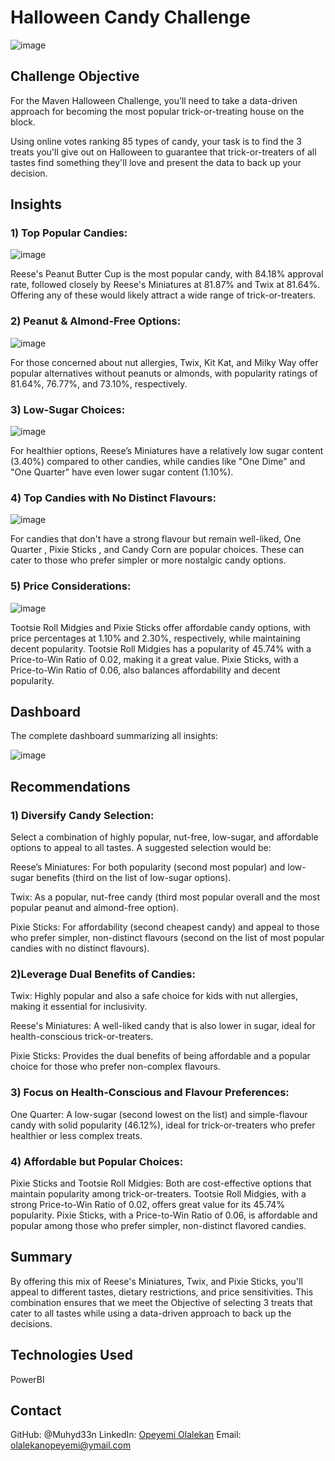 # Halloween Candy Challenge

![image](https://github.com/user-attachments/assets/10dd1e4c-4bc1-4c79-a8b3-dd59a501d29c)

## Challenge Objective

For the Maven Halloween Challenge, you’ll need to take a data-driven approach for becoming the most popular trick-or-treating house on the block.

Using online votes ranking 85 types of candy, your task is to find the 3 treats you'll give out on Halloween to guarantee that trick-or-treaters of all tastes find something they'll love and present the data to back up your decision.

## Insights

### 1) Top Popular Candies:

![image](https://github.com/user-attachments/assets/ad59a3a8-81da-4066-b29b-1257d6ffba21)

Reese's Peanut Butter Cup is the most popular candy, with 84.18% approval rate, followed closely by Reese's Miniatures at 81.87% and Twix at 81.64%. Offering any of these would likely attract a wide range of trick-or-treaters.


### 2) Peanut & Almond-Free Options:

![image](https://github.com/user-attachments/assets/0a8c42e3-5b16-4a66-92d6-95e0298902ee)

For those concerned about nut allergies, Twix, Kit Kat, and Milky Way offer popular alternatives without peanuts or almonds, with popularity ratings of 81.64%, 76.77%, and 73.10%, respectively.

### 3) Low-Sugar Choices:

![image](https://github.com/user-attachments/assets/9e98afba-f744-4988-ac17-43b036449af0)

For healthier options, Reese’s Miniatures have a relatively low sugar content (3.40%) compared to other candies, while candies like "One Dime" and "One Quarter" have even lower sugar content (1.10%).
### 4) Top Candies with No Distinct Flavours:

![image](https://github.com/user-attachments/assets/a6fd4259-df52-43a7-954b-102e502966d9)

For candies that don't have a strong flavour but remain well-liked, One Quarter , Pixie Sticks , and Candy Corn are popular choices. These can cater to those who prefer simpler or more nostalgic candy options.

### 5) Price Considerations:

![image](https://github.com/user-attachments/assets/8882d910-1fc3-46c6-9158-db6ce3ae4243)


Tootsie Roll Midgies and Pixie Sticks  offer affordable candy options, with price percentages at 1.10% and 2.30%, respectively, while maintaining decent popularity. Tootsie Roll Midgies has a popularity of 45.74% with a Price-to-Win Ratio of 0.02, making it a great value. Pixie Sticks, with a Price-to-Win Ratio of 0.06, also balances affordability and decent popularity.

## Dashboard
The complete dashboard summarizing all insights:

![image](https://github.com/user-attachments/assets/f785cda1-bffe-4863-8b28-50adf34d47dd)



## Recommendations

### 1) Diversify Candy Selection:

Select a combination of highly popular, nut-free, low-sugar, and affordable options to appeal to all tastes. A suggested selection would be:

Reese’s Miniatures: For both popularity (second most popular) and low-sugar benefits (third on the list of low-sugar options).

Twix: As a popular, nut-free candy (third most popular overall and the most popular peanut and almond-free option).

Pixie Sticks: For affordability (second cheapest candy) and appeal to those who prefer simpler, non-distinct flavours (second on the list of most popular candies with no distinct flavours).

### 2)Leverage Dual Benefits of Candies:

Twix: Highly popular and also a safe choice for kids with nut allergies, making it essential for inclusivity.

Reese's Miniatures: A well-liked candy that is also lower in sugar, ideal for health-conscious trick-or-treaters.

Pixie Sticks: Provides the dual benefits of being affordable and a popular choice for those who prefer non-complex flavours.

### 3) Focus on Health-Conscious and Flavour Preferences:

One Quarter: A low-sugar (second lowest on the list) and simple-flavour candy with solid popularity (46.12%), ideal for trick-or-treaters who prefer healthier or less complex treats.

### 4) Affordable but Popular Choices:

Pixie Sticks and Tootsie Roll Midgies: Both are cost-effective options that maintain popularity among trick-or-treaters. Tootsie Roll Midgies, with a strong Price-to-Win Ratio of 0.02, offers great value for its 45.74% popularity. Pixie Sticks, with a Price-to-Win Ratio of 0.06, is affordable and popular among those who prefer simpler, non-distinct flavored candies.

## Summary

By offering this mix of Reese's Miniatures, Twix, and Pixie Sticks, you'll appeal to different tastes, dietary restrictions, and price sensitivities. This combination ensures that we meet the Objective of selecting 3 treats that cater to all tastes while using a data-driven approach to back up the decisions.

## Technologies Used
PowerBI


## Contact
GitHub: @Muhyd33n 
LinkedIn: [Opeyemi Olalekan](https://www.linkedin.com/in/opeyemi-olalekan-939923b8/)
Email: olalekanopeyemi@ymail.com
